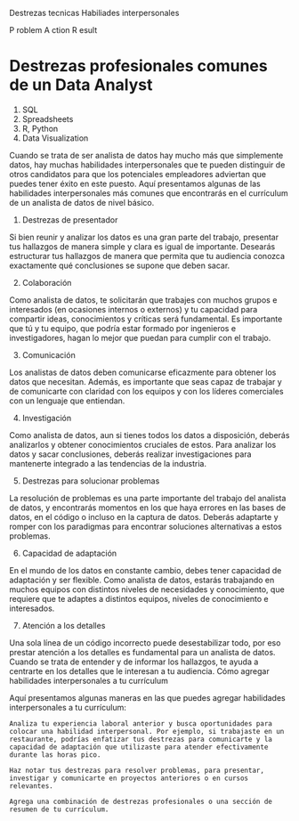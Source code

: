 Destrezas tecnicas
Habiliades interpersonales

P roblem
A ction
R esult

# Destrezas profesionales comunes de un Data Analyst

1. SQL
2. Spreadsheets
3. R, Python
4. Data Visualization

Cuando se trata de ser analista de datos hay mucho más que simplemente datos, hay muchas habilidades interpersonales que te pueden distinguir de otros candidatos para que los potenciales empleadores adviertan que puedes tener éxito en este puesto. Aquí presentamos algunas de las habilidades interpersonales más comunes que encontrarás en el currículum de un analista de datos de nivel básico.

1. Destrezas de presentador

Si bien reunir y analizar los datos es una gran parte del trabajo, presentar tus hallazgos de manera simple y clara es igual de importante. Desearás estructurar tus hallazgos de manera que permita que tu audiencia conozca exactamente qué conclusiones se supone que deben sacar. 

2. Colaboración 

Como analista de datos, te solicitarán que trabajes con muchos grupos e interesados (en ocasiones internos o externos) y tu capacidad para compartir ideas, conocimientos y críticas será fundamental. Es importante que tú y tu equipo, que podría estar formado por ingenieros e investigadores, hagan lo mejor que puedan para cumplir con el trabajo. 

3. Comunicación

Los analistas de datos deben comunicarse eficazmente para obtener los datos que necesitan. Además, es importante que seas capaz de trabajar y de comunicarte con claridad con los equipos y con los líderes comerciales con un lenguaje que entiendan. 

4. Investigación 

Como analista de datos, aun si tienes todos los datos a disposición, deberás analizarlos y obtener conocimientos cruciales de estos. Para analizar los datos y sacar conclusiones, deberás realizar investigaciones para mantenerte integrado a las tendencias de la industria. 

5. Destrezas para solucionar problemas 

La resolución de problemas es una parte importante del trabajo del analista de datos, y encontrarás momentos en los que haya errores en las bases de datos, en el código o incluso en la captura de datos. Deberás adaptarte y romper con los paradigmas para encontrar soluciones alternativas a estos problemas.

6. Capacidad de adaptación 

En el mundo de los datos en constante cambio, debes tener capacidad de adaptación y ser flexible. Como analista de datos, estarás trabajando en muchos equipos con distintos niveles de necesidades y conocimiento, que requiere que te adaptes a distintos equipos, niveles de conocimiento e interesados.  

7. Atención a los detalles 

Una sola línea de un código incorrecto puede desestabilizar todo, por eso prestar atención a los detalles es fundamental para un analista de datos. Cuando se trata de entender y de informar los hallazgos, te ayuda a centrarte en los detalles que le interesan a tu audiencia. 
Cómo agregar habilidades interpersonales a tu currículum

Aquí presentamos algunas maneras en las que puedes agregar habilidades interpersonales a tu currículum:

    Analiza tu experiencia laboral anterior y busca oportunidades para colocar una habilidad interpersonal. Por ejemplo, si trabajaste en un restaurante, podrías enfatizar tus destrezas para comunicarte y la capacidad de adaptación que utilizaste para atender efectivamente durante las horas pico. 

    Haz notar tus destrezas para resolver problemas, para presentar, investigar y comunicarte en proyectos anteriores o en cursos relevantes.

    Agrega una combinación de destrezas profesionales o una sección de resumen de tu currículum.